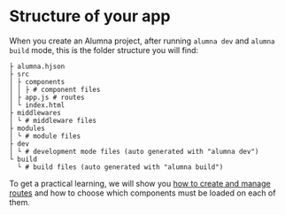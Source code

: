 # Structure of your app

When you create an Alumna project, after running `alumna dev` and `alumna build` mode, this is the folder structure you will find:

```
├ alumna.hjson
├ src
│ ├ components
│ │ ├ # component files
│ ├ app.js # routes
│ └ index.html
├ middlewares
│ └ # middleware files
├ modules
│ └ # module files
├ dev
│ └ # development mode files (auto generated with "alumna dev")
└ build
  └ # build files (auto generated with "alumna build")
```

To get a practical learning, we will show you [how to create and manage routes](routes.md) and how to choose which components must be loaded on each of them.